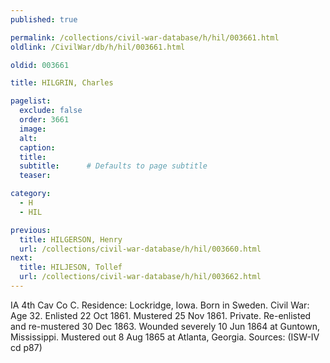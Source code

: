 ```yaml
---
published: true

permalink: /collections/civil-war-database/h/hil/003661.html
oldlink: /CivilWar/db/h/hil/003661.html

oldid: 003661

title: HILGRIN, Charles

pagelist:
  exclude: false
  order: 3661
  image: 
  alt:
  caption:
  title:
  subtitle:      # Defaults to page subtitle
  teaser:

category: 
  - H 
  - HIL

previous:
  title: HILGERSON, Henry
  url: /collections/civil-war-database/h/hil/003660.html  
next:
  title: HILJESON, Tollef
  url: /collections/civil-war-database/h/hil/003662.html   
---
```

IA 4th Cav Co C. Residence: Lockridge, Iowa. Born in Sweden. Civil War: Age 32. Enlisted 22 Oct 1861. Mustered 25 Nov 1861. Private. Re-enlisted and re-mustered 30 Dec 1863. Wounded severely 10 Jun 1864 at Guntown, Mississippi. Mustered out 8 Aug 1865 at Atlanta, Georgia. Sources: (ISW-IV cd p87)
